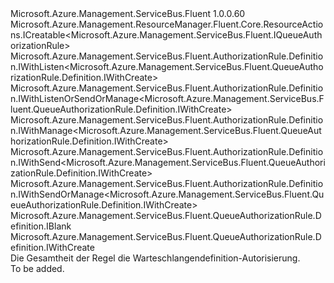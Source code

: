 <Type Name="IDefinition" FullName="Microsoft.Azure.Management.ServiceBus.Fluent.QueueAuthorizationRule.Definition.IDefinition">
  <TypeSignature Language="C#" Value="public interface IDefinition : Microsoft.Azure.Management.ResourceManager.Fluent.Core.ResourceActions.ICreatable&lt;Microsoft.Azure.Management.ServiceBus.Fluent.IQueueAuthorizationRule&gt;, Microsoft.Azure.Management.ServiceBus.Fluent.AuthorizationRule.Definition.IWithListen&lt;Microsoft.Azure.Management.ServiceBus.Fluent.QueueAuthorizationRule.Definition.IWithCreate&gt;, Microsoft.Azure.Management.ServiceBus.Fluent.AuthorizationRule.Definition.IWithListenOrSendOrManage&lt;Microsoft.Azure.Management.ServiceBus.Fluent.QueueAuthorizationRule.Definition.IWithCreate&gt;, Microsoft.Azure.Management.ServiceBus.Fluent.AuthorizationRule.Definition.IWithManage&lt;Microsoft.Azure.Management.ServiceBus.Fluent.QueueAuthorizationRule.Definition.IWithCreate&gt;, Microsoft.Azure.Management.ServiceBus.Fluent.AuthorizationRule.Definition.IWithSend&lt;Microsoft.Azure.Management.ServiceBus.Fluent.QueueAuthorizationRule.Definition.IWithCreate&gt;, Microsoft.Azure.Management.ServiceBus.Fluent.AuthorizationRule.Definition.IWithSendOrManage&lt;Microsoft.Azure.Management.ServiceBus.Fluent.QueueAuthorizationRule.Definition.IWithCreate&gt;, Microsoft.Azure.Management.ServiceBus.Fluent.QueueAuthorizationRule.Definition.IBlank, Microsoft.Azure.Management.ServiceBus.Fluent.QueueAuthorizationRule.Definition.IWithCreate" />
  <TypeSignature Language="ILAsm" Value=".class public interface auto ansi abstract IDefinition implements class Microsoft.Azure.Management.ResourceManager.Fluent.Core.ResourceActions.ICreatable`1&lt;class Microsoft.Azure.Management.ServiceBus.Fluent.IQueueAuthorizationRule&gt;, class Microsoft.Azure.Management.ResourceManager.Fluent.Core.ResourceActions.IIndexable, class Microsoft.Azure.Management.ServiceBus.Fluent.AuthorizationRule.Definition.IWithListen`1&lt;class Microsoft.Azure.Management.ServiceBus.Fluent.QueueAuthorizationRule.Definition.IWithCreate&gt;, class Microsoft.Azure.Management.ServiceBus.Fluent.AuthorizationRule.Definition.IWithListenOrSendOrManage`1&lt;class Microsoft.Azure.Management.ServiceBus.Fluent.QueueAuthorizationRule.Definition.IWithCreate&gt;, class Microsoft.Azure.Management.ServiceBus.Fluent.AuthorizationRule.Definition.IWithManage`1&lt;class Microsoft.Azure.Management.ServiceBus.Fluent.QueueAuthorizationRule.Definition.IWithCreate&gt;, class Microsoft.Azure.Management.ServiceBus.Fluent.AuthorizationRule.Definition.IWithSend`1&lt;class Microsoft.Azure.Management.ServiceBus.Fluent.QueueAuthorizationRule.Definition.IWithCreate&gt;, class Microsoft.Azure.Management.ServiceBus.Fluent.AuthorizationRule.Definition.IWithSendOrManage`1&lt;class Microsoft.Azure.Management.ServiceBus.Fluent.QueueAuthorizationRule.Definition.IWithCreate&gt;, class Microsoft.Azure.Management.ServiceBus.Fluent.QueueAuthorizationRule.Definition.IBlank, class Microsoft.Azure.Management.ServiceBus.Fluent.QueueAuthorizationRule.Definition.IWithCreate" />
  <TypeSignature Language="DocId" Value="T:Microsoft.Azure.Management.ServiceBus.Fluent.QueueAuthorizationRule.Definition.IDefinition" />
  <TypeSignature Language="VB.NET" Value="Public Interface IDefinition&#xA;Implements IBlank, ICreatable(Of IQueueAuthorizationRule), IWithCreate, IWithListen(Of IWithCreate), IWithListenOrSendOrManage(Of IWithCreate), IWithManage(Of IWithCreate), IWithSend(Of IWithCreate), IWithSendOrManage(Of IWithCreate)" />
  <TypeSignature Language="F#" Value="type IDefinition = interface&#xA;    interface IBlank&#xA;    interface IWithListenOrSendOrManage&lt;IWithCreate&gt;&#xA;    interface IWithListen&lt;IWithCreate&gt;&#xA;    interface IWithSendOrManage&lt;IWithCreate&gt;&#xA;    interface IWithSend&lt;IWithCreate&gt;&#xA;    interface IWithManage&lt;IWithCreate&gt;&#xA;    interface IWithCreate&#xA;    interface ICreatable&lt;IQueueAuthorizationRule&gt;&#xA;    interface IIndexable" />
  <AssemblyInfo>
    <AssemblyName>Microsoft.Azure.Management.ServiceBus.Fluent</AssemblyName>
    <AssemblyVersion>1.0.0.60</AssemblyVersion>
  </AssemblyInfo>
  <Interfaces>
    <Interface>
      <InterfaceName>Microsoft.Azure.Management.ResourceManager.Fluent.Core.ResourceActions.ICreatable&lt;Microsoft.Azure.Management.ServiceBus.Fluent.IQueueAuthorizationRule&gt;</InterfaceName>
    </Interface>
    <Interface>
      <InterfaceName>Microsoft.Azure.Management.ServiceBus.Fluent.AuthorizationRule.Definition.IWithListen&lt;Microsoft.Azure.Management.ServiceBus.Fluent.QueueAuthorizationRule.Definition.IWithCreate&gt;</InterfaceName>
    </Interface>
    <Interface>
      <InterfaceName>Microsoft.Azure.Management.ServiceBus.Fluent.AuthorizationRule.Definition.IWithListenOrSendOrManage&lt;Microsoft.Azure.Management.ServiceBus.Fluent.QueueAuthorizationRule.Definition.IWithCreate&gt;</InterfaceName>
    </Interface>
    <Interface>
      <InterfaceName>Microsoft.Azure.Management.ServiceBus.Fluent.AuthorizationRule.Definition.IWithManage&lt;Microsoft.Azure.Management.ServiceBus.Fluent.QueueAuthorizationRule.Definition.IWithCreate&gt;</InterfaceName>
    </Interface>
    <Interface>
      <InterfaceName>Microsoft.Azure.Management.ServiceBus.Fluent.AuthorizationRule.Definition.IWithSend&lt;Microsoft.Azure.Management.ServiceBus.Fluent.QueueAuthorizationRule.Definition.IWithCreate&gt;</InterfaceName>
    </Interface>
    <Interface>
      <InterfaceName>Microsoft.Azure.Management.ServiceBus.Fluent.AuthorizationRule.Definition.IWithSendOrManage&lt;Microsoft.Azure.Management.ServiceBus.Fluent.QueueAuthorizationRule.Definition.IWithCreate&gt;</InterfaceName>
    </Interface>
    <Interface>
      <InterfaceName>Microsoft.Azure.Management.ServiceBus.Fluent.QueueAuthorizationRule.Definition.IBlank</InterfaceName>
    </Interface>
    <Interface>
      <InterfaceName>Microsoft.Azure.Management.ServiceBus.Fluent.QueueAuthorizationRule.Definition.IWithCreate</InterfaceName>
    </Interface>
  </Interfaces>
  <Docs>
    <summary>
            Die Gesamtheit der Regel die Warteschlangendefinition-Autorisierung.
            </summary>
    <remarks>To be added.</remarks>
  </Docs>
  <Members />
</Type>